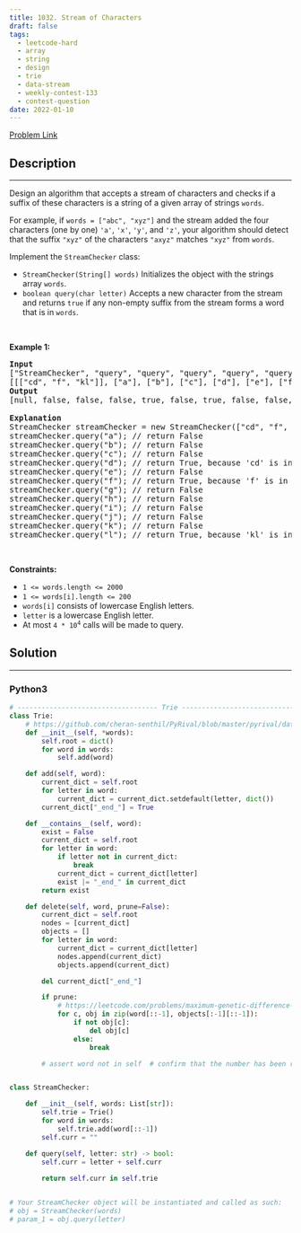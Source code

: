 ```yaml
---
title: 1032. Stream of Characters
draft: false
tags: 
  - leetcode-hard
  - array
  - string
  - design
  - trie
  - data-stream
  - weekly-contest-133
  - contest-question
date: 2022-01-10
---
```


[Problem Link](https://leetcode.com/problems/stream-of-characters/)

## Description

---
<p>Design an algorithm that accepts a stream of characters and checks if a suffix of these characters is a string of a given array of strings <code>words</code>.</p>

<p>For example, if <code>words = [&quot;abc&quot;, &quot;xyz&quot;]</code>&nbsp;and the stream added the four characters (one by one) <code>&#39;a&#39;</code>, <code>&#39;x&#39;</code>, <code>&#39;y&#39;</code>, and <code>&#39;z&#39;</code>, your algorithm should detect that the suffix <code>&quot;xyz&quot;</code> of the characters <code>&quot;axyz&quot;</code> matches <code>&quot;xyz&quot;</code> from <code>words</code>.</p>

<p>Implement the <code>StreamChecker</code> class:</p>

<ul>
	<li><code>StreamChecker(String[] words)</code> Initializes the object with the strings array <code>words</code>.</li>
	<li><code>boolean query(char letter)</code> Accepts a new character from the stream and returns <code>true</code> if any non-empty suffix from the stream forms a word that is in <code>words</code>.</li>
</ul>

<p>&nbsp;</p>
<p><strong class="example">Example 1:</strong></p>

<pre>
<strong>Input</strong>
[&quot;StreamChecker&quot;, &quot;query&quot;, &quot;query&quot;, &quot;query&quot;, &quot;query&quot;, &quot;query&quot;, &quot;query&quot;, &quot;query&quot;, &quot;query&quot;, &quot;query&quot;, &quot;query&quot;, &quot;query&quot;, &quot;query&quot;]
[[[&quot;cd&quot;, &quot;f&quot;, &quot;kl&quot;]], [&quot;a&quot;], [&quot;b&quot;], [&quot;c&quot;], [&quot;d&quot;], [&quot;e&quot;], [&quot;f&quot;], [&quot;g&quot;], [&quot;h&quot;], [&quot;i&quot;], [&quot;j&quot;], [&quot;k&quot;], [&quot;l&quot;]]
<strong>Output</strong>
[null, false, false, false, true, false, true, false, false, false, false, false, true]

<strong>Explanation</strong>
StreamChecker streamChecker = new StreamChecker([&quot;cd&quot;, &quot;f&quot;, &quot;kl&quot;]);
streamChecker.query(&quot;a&quot;); // return False
streamChecker.query(&quot;b&quot;); // return False
streamChecker.query(&quot;c&quot;); // return False
streamChecker.query(&quot;d&quot;); // return True, because &#39;cd&#39; is in the wordlist
streamChecker.query(&quot;e&quot;); // return False
streamChecker.query(&quot;f&quot;); // return True, because &#39;f&#39; is in the wordlist
streamChecker.query(&quot;g&quot;); // return False
streamChecker.query(&quot;h&quot;); // return False
streamChecker.query(&quot;i&quot;); // return False
streamChecker.query(&quot;j&quot;); // return False
streamChecker.query(&quot;k&quot;); // return False
streamChecker.query(&quot;l&quot;); // return True, because &#39;kl&#39; is in the wordlist
</pre>

<p>&nbsp;</p>
<p><strong>Constraints:</strong></p>

<ul>
	<li><code>1 &lt;= words.length &lt;= 2000</code></li>
	<li><code>1 &lt;= words[i].length &lt;= 200</code></li>
	<li><code>words[i]</code> consists of lowercase English letters.</li>
	<li><code>letter</code> is a lowercase English letter.</li>
	<li>At most <code>4 * 10<sup>4</sup></code> calls will be made to query.</li>
</ul>


## Solution

---
### Python3
``` py title='stream-of-characters'
# ----------------------------------- Trie -----------------------------------
class Trie:
    # https://github.com/cheran-senthil/PyRival/blob/master/pyrival/data_structures/Trie.py
    def __init__(self, *words):
        self.root = dict()
        for word in words:
            self.add(word)

    def add(self, word):
        current_dict = self.root
        for letter in word:
            current_dict = current_dict.setdefault(letter, dict())
        current_dict["_end_"] = True

    def __contains__(self, word):
        exist = False
        current_dict = self.root
        for letter in word:
            if letter not in current_dict:
                break
            current_dict = current_dict[letter]
            exist |= "_end_" in current_dict
        return exist

    def delete(self, word, prune=False):
        current_dict = self.root
        nodes = [current_dict]
        objects = []
        for letter in word:
            current_dict = current_dict[letter]
            nodes.append(current_dict)
            objects.append(current_dict)

        del current_dict["_end_"]

        if prune:
            # https://leetcode.com/problems/maximum-genetic-difference-query/discuss/1344900/
            for c, obj in zip(word[::-1], objects[:-1][::-1]):
                if not obj[c]:
                    del obj[c]
                else:
                    break

        # assert word not in self  # confirm that the number has been removed


class StreamChecker:

    def __init__(self, words: List[str]):
        self.trie = Trie()
        for word in words:
            self.trie.add(word[::-1])
        self.curr = ""

    def query(self, letter: str) -> bool:
        self.curr = letter + self.curr
        
        return self.curr in self.trie


# Your StreamChecker object will be instantiated and called as such:
# obj = StreamChecker(words)
# param_1 = obj.query(letter)
```

